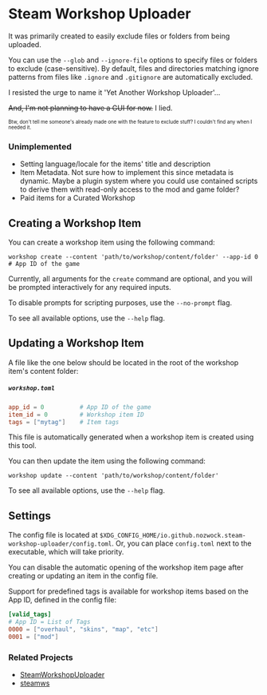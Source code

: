 # Steam Workshop Uploader

It was primarily created to easily exclude files or folders from being uploaded.

You can use the `--glob` and `--ignore-file` options to specify files or folders to exclude (case-sensitive). By default, files and directories matching ignore patterns from files like `.ignore` and `.gitignore` are automatically excluded.

I resisted the urge to name it 'Yet Another Workshop Uploader'...

~~And, I'm not planning to have a GUI for now.~~ I lied.

<sub><sup>Btw, don't tell me someone's already made one with the feature to exclude stuff? I couldn't find any when I needed it.</sup></sub>

### Unimplemented
- Setting language/locale for the items' title and description
- Item Metadata. Not sure how to implement this since metadata is dynamic. Maybe a plugin system where you could use contained scripts to derive them with read-only access to the mod and game folder?
- Paid items for a Curated Workshop

## Creating a Workshop Item

You can create a workshop item using the following command:

```shell
workshop create --content 'path/to/workshop/content/folder' --app-id 0 # App ID of the game
```

Currently, all arguments for the `create` command are optional, and you will be prompted interactively for any required inputs.

To disable prompts for scripting purposes, use the `--no-prompt` flag.

To see all available options, use the `--help` flag.

## Updating a Workshop Item  

A file like the one below should be located in the root of the workshop item's content folder:  

##### `workshop.toml`  
```toml  
app_id = 0          # App ID of the game  
item_id = 0         # Workshop item ID  
tags = ["mytag"]    # Item tags  
```  

This file is automatically generated when a workshop item is created using this tool.

You can then update the item using the following command:

```shell
workshop update --content 'path/to/workshop/content/folder'
```

To see all available options, use the `--help` flag.

## Settings

The config file is located at `$XDG_CONFIG_HOME/io.github.nozwock.steam-workshop-uploader/config.toml`. Or, you can place `config.toml` next to the executable, which will take priority.

You can disable the automatic opening of the workshop item page after creating or updating an item in the config file.

Support for predefined tags is available for workshop items based on the App ID, defined in the config file:
```toml
[valid_tags]
# App ID = List of Tags
0000 = ["overhaul", "skins", "map", "etc"]
0001 = ["mod"]
```

### Related Projects

- [SteamWorkshopUploader](https://github.com/nihilocrat/SteamWorkshopUploader)
- [steamws](https://github.com/wyozi/steamws)